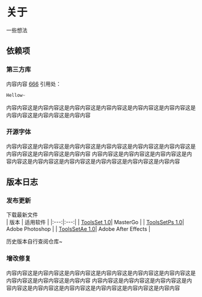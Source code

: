 # 关于
一些想法
## 依赖项
### 第三方库
内容内容
<span class="higLink">[666](666)</span>
引用处：
```javascript
Hellow~
```
内容内容这是内容内容这是内容内容这是内容内容这是内容内容这是内容内容这是内容内容这是内容内容这是内容内容
### 开源字体
内容内容这是内容内容这是内容内容这是内容内容这是内容内容这是内容内容这是内容内容这是内容内容这是内容内容
内容内容这是内容内容这是内容内容这是内容内容这是内容内容这是内容内容这是内容内容这是内容内容这是内容内容
## 版本日志
### 发布更新
下载最新文件<br>
| 版本 | 适用软件 |
|:---:|:---:|
| <span class="higLink">[ToolsSet 1.0](https://github.com/YNYU01/ToolsSet/tree/fc95cc547d25323ea23d9cc028d2b00ed04fc21e/ToolsSetMg)</span>| MasterGo |
| <span class="higLink">[ToolsSetPs 1.0](ToolsSet)</span>| Adobe Photoshop |
| <span class="higLink">[ToolsSetAe 1.0](ToolsSet)</span>| Adobe After Effects |

历史版本自行查阅仓库~<br>
### 增改修复
内容内容这是内容内容这是内容内容这是内容内容这是内容内容这是内容内容这是内容内容这是内容内容这是内容内容
内容内容这是内容内容这是内容内容这是内容内容这是内容内容这是内容内容这是内容内容这是内容内容这是内容内容
